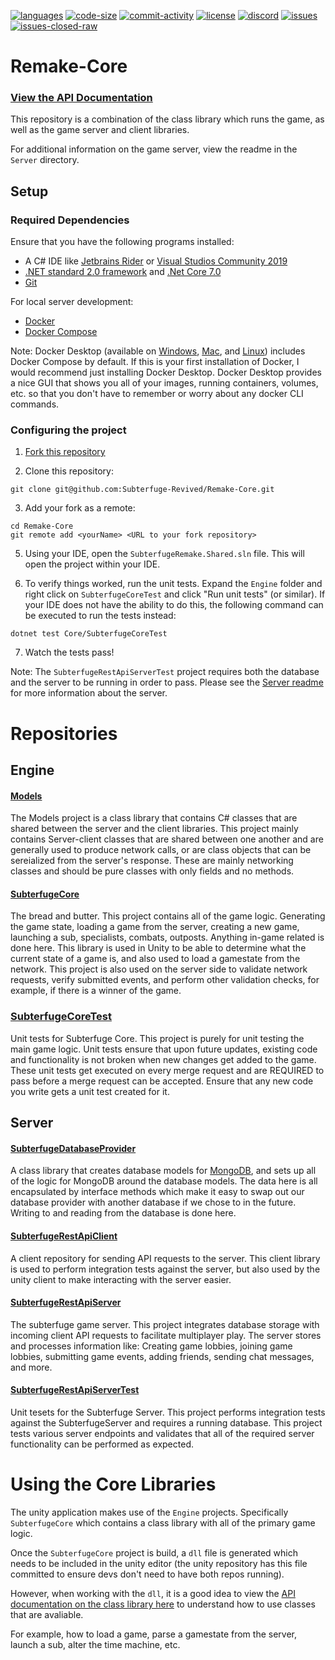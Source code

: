 [![languages](https://img.shields.io/github/languages/top/Subterfuge-Revived/Remake-Core)]()
[![code-size](https://img.shields.io/github/languages/code-size/Subterfuge-Revived/Remake-Core)]()
[![commit-activity](https://img.shields.io/github/commit-activity/y/Subterfuge-Revived/Remake-Core)](https://github.com/Subterfuge-Revived/Remake-Core/pulse/yearly)
[![license](https://img.shields.io/github/license/Subterfuge-Revived/Remake-Core)](LICENSE)
[![discord](https://img.shields.io/discord/617149385196961792)](https://discord.gg/GNk7Xw4)
[![issues](https://img.shields.io/github/issues/Subterfuge-Revived/Remake-Core)](https://github.com/Subterfuge-Revived/Remake-Core/issues?q=is%3Aopen)
[![issues-closed-raw](https://img.shields.io/github/issues-closed/Subterfuge-Revived/Remake-Core)](https://github.com/Subterfuge-Revived/Remake-Core/issues?q=is%3Aclosed+)

# Remake-Core

### [View the API Documentation](https://subterfuge-revived.github.io/Remake-Core/index.html)

This repository is a combination of the class library which runs the game, as well as the game server and client libraries.

For additional information on the game server, view the readme in the `Server` directory.

## Setup

### Required Dependencies

Ensure that you have the following programs installed:

- A C# IDE like [Jetbrains Rider](https://www.jetbrains.com/rider/) or [Visual Studios Community 2019](https://visualstudio.microsoft.com/)
- [.NET standard 2.0 framework](https://dotnet.microsoft.com/download/dotnet-core/2.0) and [.Net Core 7.0](https://dotnet.microsoft.com/download/dotnet/7.0)
- [Git](https://git-scm.com/downloads)

For local server development:

- [Docker](https://docs.docker.com/get-docker/)
- [Docker Compose](https://docs.docker.com/compose/install/)

Note: Docker Desktop (available on [Windows](https://docs.docker.com/desktop/install/windows-install/), [Mac](https://docs.docker.com/desktop/install/mac-install/), and [Linux](https://docs.docker.com/desktop/install/linux-install/))
includes Docker Compose by default. If this is your first installation of Docker, I would recommend just installing Docker Desktop.
Docker Desktop provides a nice GUI that shows you all of your images, running containers, volumes, etc. so that you don't have to remember or worry about any docker CLI commands.


### Configuring the project

1. [Fork this repository](https://github.com/Subterfuge-Revived/Remake-Core/fork)

2. Clone this repository:

```
git clone git@github.com:Subterfuge-Revived/Remake-Core.git
```

3. Add your fork as a remote:

```
cd Remake-Core
git remote add <yourName> <URL to your fork repository>
```

5. Using your IDE, open the `SubterfugeRemake.Shared.sln` file. This will open the project within your IDE.

6. To verify things worked, run the unit tests. Expand the `Engine` folder and right click on `SubterfugeCoreTest` and click "Run unit tests" (or similar).
If your IDE does not have the ability to do this, the following command can be executed to run the tests instead:

```
dotnet test Core/SubterfugeCoreTest
```

7. Watch the tests pass!

Note: The `SubterfugeRestApiServerTest` project requires both the database and the server to be running in order to pass.
Please see the [Server readme](Server/README.md) for more information about the server.

# Repositories

## Engine

#### [Models](https://github.com/Subterfuge-Revived/Remake-Core/tree/master/Core/Models)

The Models project is a class library that contains C# classes that are shared between the server and the client libraries.
This project mainly contains Server-client classes that are shared between one another and are generally used to produce network calls, or are class objects that can be sereialized from the server's response.
These are mainly networking classes and should be pure classes with only fields and no methods.

#### [SubterfugeCore](https://github.com/Subterfuge-Revived/Remake-Core/tree/master/Core/SubterfugeCore)

The bread and butter. This project contains all of the game logic. Generating the game state, loading a game from the server, creating a new game, launching a sub, specialists, combats, outposts. Anything in-game related is done here.
This library is used in Unity to be able to determine what the current state of a game is, and also used to load a gamestate from the network. This project is also used on the server side to validate network requests, verify submitted events,
and perform other validation checks, for example, if there is a winner of the game.

### [SubterfugeCoreTest](https://github.com/Subterfuge-Revived/Remake-Core/tree/master/Core/SubterfugeCoreTest)

Unit tests for Subterfuge Core. This project is purely for unit testing the main game logic. Unit tests ensure that upon future updates, existing code and functionality is not broken when new changes get added to the game.
These unit tests get executed on every merge request and are REQUIRED to pass before a merge request can be accepted. Ensure that any new code you write gets a unit test created for it.

## Server

#### [SubterfugeDatabaseProvider](https://github.com/Subterfuge-Revived/Remake-Core/tree/master/Server/SubterfugeDatabaseProvider)

A class library that creates database models for [MongoDB](https://www.mongodb.com/), and sets up all of the logic for MongoDB around the database models.
The data here is all encapsulated by interface methods which make it easy to swap out our database provider with another database if we chose to in the future.
Writing to and reading from the database is done here.

#### [SubterfugeRestApiClient](https://github.com/Subterfuge-Revived/Remake-Core/tree/master/Server/SubterfugeRestApiClient)

A client repository for sending API requests to the server. This client library is used to perform integration tests against the server, but also used by the unity client to make interacting with the server easier.

#### [SubterfugeRestApiServer](https://github.com/Subterfuge-Revived/Remake-Core/tree/master/Server/SubterfugeRestApiServer)

The subterfuge game server. This project integrates database storage with incoming client API requests to facilitate multiplayer play.
The server stores and processes information like: Creating game lobbies, joining game lobbies, submitting game events, adding friends, sending chat messages, and more.

#### [SubterfugeRestApiServerTest](https://github.com/Subterfuge-Revived/Remake-Core/tree/master/Server/SubterfugeRestApiServerTest)

Unit tesets for the Subterfuge Server. This project performs integration tests against the SubterfugeServer and requires a running database. This project tests various server endpoints and validates
that all of the required server functionality can be performed as expected.

# Using the Core Libraries

The unity application makes use of the `Engine` projects. Specifically `SubterfugeCore` which contains a class library with all of the primary game logic.

Once the `SubterfugeCore` project is build, a `dll` file is generated which needs to be included in the unity editor (the unity repository has this file committed to ensure devs don't need to have both repos running).

However, when working with the `dll`, it is a good idea to view the [API documentation on the class library here](https://subterfuge-revived.github.io/Remake-Core/index.html) to understand how to use classes that are avaliable.

For example, how to load a game, parse a gamestate from the server, launch a sub, alter the time machine, etc.